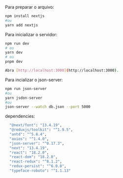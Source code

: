 Para preparar o arquivo:
```bash
npm install nextjs
#ou
yarn add nextjs
```
Para inicializar o servidor:

```bash
npm run dev
# ou
yarn dev
# ou
pnpm dev

Abra [http://localhost:3000](http://localhost:3000).
```
Para incializar o json-server:
```bash
npm run json-server
#ou
yarn jsdon-server
#ou
json-server --watch db.json --port 5000
```
  dependencies: 
  ```bash
    "@next/font": "13.4.19",
    "@reduxjs/toolkit": "^1.9.5",
    "antd": "^5.8.4",
    "axios": "^1.4.0",
    "json-server": "^0.17.3",
    "next": "13.4.19",
    "react": "18.2.0",
    "react-dom": "18.2.0",
    "react-redux": "^8.1.2",
    "redux-persist": "^6.0.0",
    "typeface-roboto": "^1.1.13"
```
